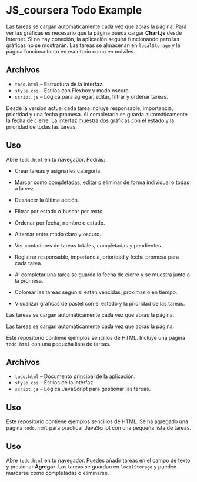 # JS_coursera Todo Example


 Las tareas se cargan automáticamente cada vez que abras la página.
 Para ver las gráficas es necesario que la página pueda cargar **Chart.js** desde
 Internet. Si no hay conexión, la aplicación seguirá funcionando pero las
 gráficas no se mostrarán.
Las tareas se almacenan en `localStorage` y la página funciona tanto en escritorio como en móviles.

## Archivos
- `todo.html` – Estructura de la interfaz.
- `style.css` – Estilos con Flexbox y modo oscuro.
- `script.js` – Lógica para agregar, editar, filtrar y ordenar tareas.

Desde la versión actual cada tarea incluye responsable, importancia, prioridad y una fecha promesa. Al completarla se guarda automáticamente la fecha de cierre. La interfaz muestra dos gráficas con el estado y la prioridad de todas las tareas.


## Uso
Abre `todo.html` en tu navegador. Podrás:

- Crear tareas y asignarles categoría.
- Marcar como completadas, editar o eliminar de forma individual o todas a la vez.
- Deshacer la última acción.
- Filtrar por estado o buscar por texto.
- Ordenar por fecha, nombre o estado.
- Alternar entre modo claro y oscuro.
- Ver contadores de tareas totales, completadas y pendientes.
- Registrar responsable, importancia, prioridad y fecha promesa para cada tarea.
- Al completar una tarea se guarda la fecha de cierre y se muestra junto a la promesa.

- Colorear las tareas segun si estan vencidas, proximas o en tiempo.
- Visualizar graficas de pastel con el estado y la prioridad de las tareas.

Las tareas se cargan automáticamente cada vez que abras la página.


Las tareas se cargan automáticamente cada vez que abras la página.

Este repositorio contiene ejemplos sencillos de HTML. Incluye una página `todo.html` con una pequeña lista de tareas.

## Archivos
- `todo.html` – Documento principal de la aplicación.
- `style.css` – Estilos de la interfaz.
- `script.js` – Lógica JavaScript para gestionar las tareas.

## Uso
Este repositorio contiene ejemplos sencillos de HTML. Se ha agregado una página `todo.html` para practicar JavaScript con una pequeña lista de tareas.

## Uso

Abre `todo.html` en tu navegador. Puedes añadir tareas en el campo de texto y presionar **Agregar**. Las tareas se guardan en `localStorage` y pueden marcarse como completadas o eliminarse.


